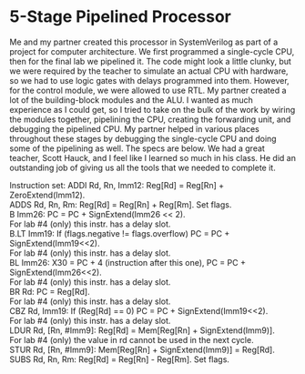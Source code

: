 # 5-Stage Pipelined Processor
Me and my partner created this processor in SystemVerilog as part of a project for computer architecture. We first programmed a single-cycle CPU, then for the final lab we pipelined it. The code might look a little clunky, but we were required by the teacher to simulate an actual CPU with hardware, so we had to use logic gates with delays programmed into them. However, for the control module, we were allowed to use RTL. My partner created a lot of the building-block modules and the ALU. I wanted as much experience as I could get, so I tried to take on the bulk of the work by wiring the modules together, pipelining the CPU, creating the forwarding unit, and debugging the pipelined CPU. My partner helped in various places throughout these stages by debugging the single-cycle CPU and doing some of the pipelining as well. The specs are below. We had a great teacher, Scott Hauck, and I feel like I learned so much in his class. He did an outstanding job of giving us all the tools that we needed to complete it. 

Instruction set:
ADDI Rd, Rn, Imm12: Reg[Rd] = Reg[Rn] + ZeroExtend(Imm12).  
ADDS Rd, Rn, Rm: Reg[Rd] = Reg[Rn] + Reg[Rm]. Set flags.  
B Imm26: PC = PC + SignExtend(Imm26 << 2).  
 For lab #4 (only) this instr. has a delay slot.  
B.LT Imm19: If (flags.negative != flags.overflow) PC = PC + SignExtend(Imm19<<2).  
 For lab #4 (only) this instr. has a delay slot.  
BL Imm26: X30 = PC + 4 (instruction after this one), PC = PC + SignExtend(Imm26<<2).  
 For lab #4 (only) this instr. has a delay slot.  
BR Rd: PC = Reg[Rd].  
 For lab #4 (only) this instr. has a delay slot.  
CBZ Rd, Imm19: If (Reg[Rd] == 0) PC = PC + SignExtend(Imm19<<2).  
 For lab #4 (only) this instr. has a delay slot.  
LDUR Rd, [Rn, #Imm9]: Reg[Rd] = Mem[Reg[Rn] + SignExtend(Imm9)].  
For lab #4 (only) the value in rd cannot be used in the next cycle.  
STUR Rd, [Rn, #Imm9]: Mem[Reg[Rn] + SignExtend(Imm9)] = Reg[Rd].  
SUBS Rd, Rn, Rm: Reg[Rd] = Reg[Rn] - Reg[Rm]. Set flags.   
